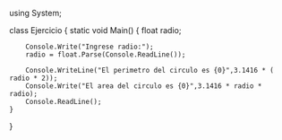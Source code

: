 using System;

class Ejercicio
{
    static void Main()
    {
        float radio;
 
        Console.Write("Ingrese radio:");
        radio = float.Parse(Console.ReadLine());

        Console.WriteLine("El perimetro del circulo es {0}",3.1416 * ( radio * 2));
        Console.Write("El area del circulo es {0}",3.1416 * radio * radio);
        Console.ReadLine();
    }
}


